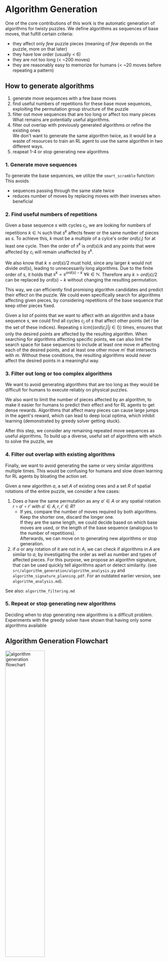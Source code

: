 # Algorithm Generation

One of the core contributions of this work is the automatic generation of algorithms for twisty puzzles. We define algorithms as sequences of base moves, that fulfill certain criteria:
- they affect only _few_ puzzle pieces (meaning of _few_ depends on the puzzle, more on that later)
- they have low order (usually < 6)
- they are not too long (< ~200 moves)
- they are reasonably easy to memorize for humans (< ~20 moves before repeating a pattern)

## How to generate algorithms
1. generate move sequences with a few base moves
2. find useful numbers of repetitions for these base move sequences, exploiting the permutation group structure of the puzzle
3. filter out move sequences that are too long or affect too many pieces  
   What remains are potentially useful algorithms.
4. filter out overlap with previously generated algorithms or refine the existing ones  
   We don't want to generate the same algorithm twice, as it would be a waste of resources to train an RL agent to use the same algorithm in two different ways.
5. reapeat 1-4 or stop generating new algorithms

### 1. Generate move sequences
To generate the base sequences, we utilize the `smart_scramble` function: This avoids
- sequences passing through the same state twice
- reduces number of moves by replacing moves with their inverses when beneficial

### 2. Find useful numbers of repetitions
Given a base sequence $s$ with cycles $c_i$, we are looking for numbers of repetitions $k \in \mathbb{N}$ such that $s^k$ affects fewer or the same number of pieces as $s$. To achieve this, $k$ must be a multiple of a cylce's order $ord(c_i)$ for at least one cycle. Then the order of $s^k$ is $ord(s)/k$ and any points that were affected by $c_i$ will remain unaffected by $s^k$.

We also know that $k\leq ord(s)/2$ must hold, since any larger $k$ would not divide $ord(s)$, leading to unnecessarily long algorithms. Due to the finite order of s, it holds that $s^k = s^{ord(s)-k} \,\, \forall k \in \mathbb{N}$. Therefore any $k > ord(s)/2$ can be replaced by $ord(s)-k$ without changing the resulting permutation.

This way, we can efficiently find promising algorithm candidates and predict their effect on the puzzle. We could even specifically search for algorithms affecting given pieces, by considering repetitions of the base sequence that keep other pieces fixed.

Given a list of points that we want to affect with an algorithm and a base sequence $s$, we could find all cycles $c_j$ of $s$ that affect other points (let $I$ be the set of these indices). Repeating $s$ $lcm(\{ord(c_j) | j \in I\})$ times, ensures that only the desired points are affected by the resulting algorithm.
When searching for algorithms affecting specific points, we can also limit the search space for base sequences to include at least one move $m$ affecting each of the desired points, and at least one other move $m'$ that intersects with $m$. Without these conditions, the resulting algorithms would never affect the desired points in a meaningful way.

### 3. Filter out long or too complex algorithms
We want to avoid generating algorithms that are too long as they would be difficult for humans to execute reliably on physical puzzles.

We also want to limit the number of pieces affected by an algorithm, to make it easier for humans to predict their effect and for RL agents to get dense rewards. Algorithms that affect  many pieces can cause large jumps in the agent's reward, which can lead to deep local optima, which inhibit learning (demonstrated by greedy solver getting stuck).

After this step, we consider any remaining repeated move sequences as useful algorithms. To build up a diverse, useful set of algorithms with which to solve the puzzle, we 

### 4. Filter out overlap with existing algorithms
Finally, we want to avoid generating the same or very similar algorithms multiple times. This would be confusing for humans and slow down learning for RL agents by bloating the action set.

Given a new algorithm $a$, a set $A$ of existing ones and a set $R$ of spatial rotations of the entire puzzle, we consider a few cases:
1. Does $a$ have the same permutation as any $a' \in A$ or any spatial rotation $r \circ a' \circ r'$ with $a' \in A, r, r' \in R$?  
   - If yes, compare the number of moves required by both algorithms. Keep the shorter one, discard the longer one.  
        If they are the same length, we could decide based on which base moves are used, or the length of the base sequence (analogous to the number of repetitions).  
        Afterwards, we can move on to generating new algorithms or stop generation.
2. if $a$ or any rotation of it are not in $A$, we can check if algorithms in $A$ are similar to $a$, by investigating the order as well as number and types of affected pieces. For this purpose, we propose an algorithm signature, that can be used quickly tell algorithms apart or detect similarity. (see `src/algorithm_generation/algorithm_analysis.py` and `algorithm_signature_planning.pdf`. For an outdated earlier version, see `algorithm_analysis.md`).

See also: `algorithm_filtering.md`

### 5. Repeat or stop generating new algorithms
Deciding when to stop generating new algorithms is a difficult problem. Experiments with the greedy solver have shown that having only some algorithms available

## Algorithm Generation Flowchart
<!-- ![algorithm generation flowchart](algorithm_generation_flowchart.png) -->
<!-- smaller html image: -->
<img src="algorithm_generation_flowchart.png" alt="algorithm generation flowchart" width="50%"/>


## Ideas for advanced algorithm generation
### 1. Dynamic algorithm generation based on greedy solver
Part 2 of this method describes how to find algorithms targetting specific points. This could be used to dynamically find algorithms solving the puzzle in steps.

At first, find any algorithm. Then, over many scrambles and greedy solves optimizing the reward function, we can differentiate pieces that can be solved with the exisitng algorihtms from those that can't. We can then generate new algorithms targetting only the unsolved pieces. This prevents making the action set for RL agents unnecessarily large.

#### Positive effects of this approach

- This allows enables solutions to follow a common strategy used by humans: first solve a few pieces while ignoring the rest, then solve the rest in similar steps, ignoring some others.
This can be useful, as it simplifies the algorithms needed to solve the puzzle.
Example: When we start our solution by solving the corners of a Rubik's cube, we don't have to avoid affecting the edges. We only try to avoid undoing existing progress.

![stepwise solution to Rubik's cube](stepwise_rubiks_cube_solution.jpg)
(image taken from [cubelelo.com](https://www.cubelelo.com/cdn/shop/articles/how_to_solve_rubiks_cube_1200x.jpg?v=1669713926), _cropped to remove text_) <!-- TODO: replace with own image -->

- This would solve the problem of having multiple algorithms of different orders affecting the same or similar pieces.

- This technique could provide a good indication when to stop searching for new algorithms: If the greedy solver can solve a high proportion of states, we can assume that the action set is sufficient for the RL agent to efficiently learn a good policy.

### 2. Advanced algorithm generation through conjugation
current algorithm generation cannot easily find some popular algorithms because they don't follow the structure n*(base_sequence). Instead, they are better described by a sequence mAmAm^-2, where A is the base sequence and m is a setup move that gets undone afterwards.

### 3. Advanced algorithm generation by recording piece effects
This idea relaxes the condition on the number of pieces an algorithm can affect.

1. categorize permutations into:  
   a) those that _move_ pieces around the puzzle (cycles go between different pieces)  
   b) those that _rotate_ pieces in-place (all cycles are within a single piece)  
   c) those that both _move_ and _rotate_ pieces
   For each affected piece, store, whether it is _moved_, _rotated_.
2. a new algorithm affecting more than a few pieces can still be accepted, if other algorithms can counteract its side-effects. We may find one algorithm that only rotates pieces in-place and another that moves some while rotating others. In some cases, these could be combined to create a single new algorithm that only moves pieces.  
   Such cases could be identified by checking the classification of each piece affected. The goal would then be to find algorithms that are in categories (a) or (b). For new algorithms in (c), we search through existing algorithms to find a pair that can counteract the side-effects of the new one.


# end condition: Group pieces/ points into orbits.
applies the same for points

using random scrambles, record where each piece can move.
Collect this info into a list of possible positions for each piece. To get more complete information, merge the orbits of pieces as soon as one overlapping position is found. This way, we can find out which pieces can be interchanged and which can't.

This process can be recreated using just algorithms and spatial rotations to measure when we have found sufficiently many algorithms to solve the puzzle without base moves.

Withenough algorithms, it may be feasible, if not advantageous to train an AI using no base moves and instead just algorithms and symmetries.

Try adding a binary neuron: 1 if last action was a spatial rotation, 0 otherwise. Then, punish the agent for using two spatial rotations in a row. (the extra neuron is required for this to remain an MDP).

When calculating piece orbits from algorithms, don't apply rotations as moves but rather wrap algorithms in rotations as conjuggates (e.g. $r^{-1} a r$ instead of $a$). Otherwise, whole puzzle rotations could join orbits. I'm not sure if that would be a problem.  
It certainly is a problem without symmetry filtering (example: skewb), but with symmetry filtering (see OneNote), it be irrelevant.